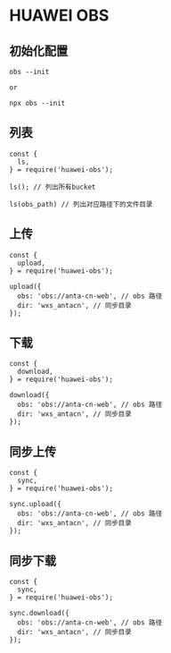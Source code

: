 # HUAWEI OBS

## 初始化配置
```node
obs --init

or

npx obs --init
```

## 列表

```node
const {
  ls,
} = require('huawei-obs');

ls(); // 列出所有bucket

ls(obs_path) // 列出对应路径下的文件目录
```

## 上传

```node
const {
  upload,
} = require('huawei-obs');

upload({
  obs: 'obs://anta-cn-web', // obs 路径
  dir: 'wxs_antacn', // 同步目录
});
```

## 下载

```node
const {
  download,
} = require('huawei-obs');

download({
  obs: 'obs://anta-cn-web', // obs 路径
  dir: 'wxs_antacn', // 同步目录
});
```

## 同步上传

```node
const {
  sync,
} = require('huawei-obs');

sync.upload({
  obs: 'obs://anta-cn-web', // obs 路径
  dir: 'wxs_antacn', // 同步目录
});
```

## 同步下载

```node
const {
  sync,
} = require('huawei-obs');

sync.download({
  obs: 'obs://anta-cn-web', // obs 路径
  dir: 'wxs_antacn', // 同步目录
});
```
